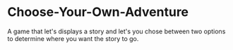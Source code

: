 # Choose-Your-Own-Adventure
A game that let's displays a story and let's you chose between two options to determine where you want the story to go.
